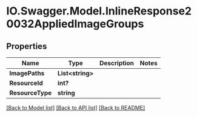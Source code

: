 # IO.Swagger.Model.InlineResponse20032AppliedImageGroups
## Properties

Name | Type | Description | Notes
------------ | ------------- | ------------- | -------------
**ImagePaths** | **List&lt;string&gt;** |  | 
**ResourceId** | **int?** |  | 
**ResourceType** | **string** |  | 

[[Back to Model list]](../README.md#documentation-for-models) [[Back to API list]](../README.md#documentation-for-api-endpoints) [[Back to README]](../README.md)

